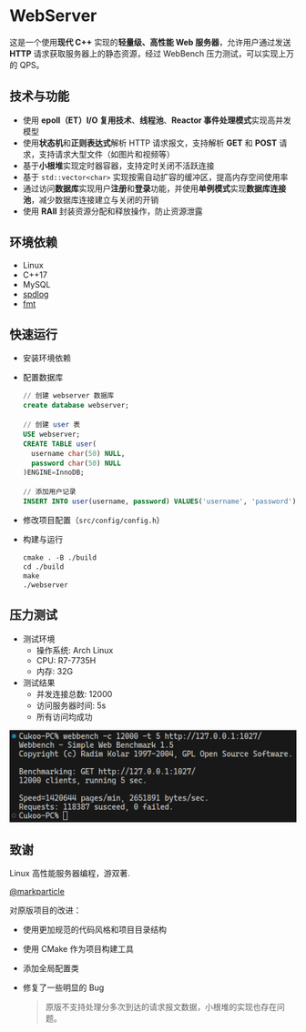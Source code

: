 # WebServer

这是一个使用**现代 C++** 实现的**轻量级、高性能 Web 服务器**，允许用户通过发送 **HTTP** 请求获取服务器上的静态资源，经过 WebBench 压力测试，可以实现上万的 QPS。

## 技术与功能

- 使用 **epoll（ET）I/O 复用技术**、**线程池**、**Reactor 事件处理模式**实现高并发模型
- 使用**状态机**和**正则表达式**解析 HTTP 请求报文，支持解析 **GET** 和 **POST** 请求，支持请求大型文件（如图片和视频等）
- 基于**小根堆**实现定时器容器，支持定时关闭不活跃连接
- 基于 `std::vector<char>` 实现按需自动扩容的缓冲区，提高内存空间使用率
- 通过访问**数据库**实现用户**注册**和**登录**功能，并使用**单例模式**实现**数据库连接池**，减少数据库连接建立与关闭的开销
- 使用 **RAII** 封装资源分配和释放操作，防止资源泄露

## 环境依赖

- Linux
- C++17
- MySQL
- [spdlog](https://github.com/gabime/spdlog)
- [fmt](https://github.com/fmtlib/fmt)

## 快速运行

- 安装环境依赖
- 配置数据库
  
  ```sql
  // 创建 webserver 数据库
  create database webserver;

  // 创建 user 表
  USE webserver;
  CREATE TABLE user(
    username char(50) NULL,
    password char(50) NULL
  )ENGINE=InnoDB;
  
  // 添加用户记录
  INSERT INTO user(username, password) VALUES('username', 'password');
  ```
  
- 修改项目配置（`src/config/config.h`）
- 构建与运行
  
  ```shell
  cmake . -B ./build
  cd ./build
  make
  ./webserver
  ```

## 压力测试

- 测试环境
  - 操作系统: Arch Linux
  - CPU: R7-7735H
  - 内存: 32G
- 测试结果
  - 并发连接总数: 12000
  - 访问服务器时间: 5s
  - 所有访问均成功

![压测结果](./images/压测结果.png)

## 致谢

Linux 高性能服务器编程，游双著.

[@markparticle](https://github.com/markparticle/WebServer)

对原版项目的改进：

- 使用更加规范的代码风格和项目目录结构
- 使用 CMake 作为项目构建工具
- 添加全局配置类
- 修复了一些明显的 Bug
  
  > 原版不支持处理分多次到达的请求报文数据，小根堆的实现也存在问题。
